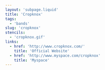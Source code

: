 ```yaml
---
layout: 'subpage.liquid'
title: 'Cropknox'
tags:
  - 'bands'
slug: 'cropknox'
stencils:
  - 'cropknox.gif'
links:
  - href: 'http://www.cropknox.com/'
    title: 'Official Website'
  - href: 'http://www.myspace.com/cropknox'
    title: 'Myspace'
---
```

